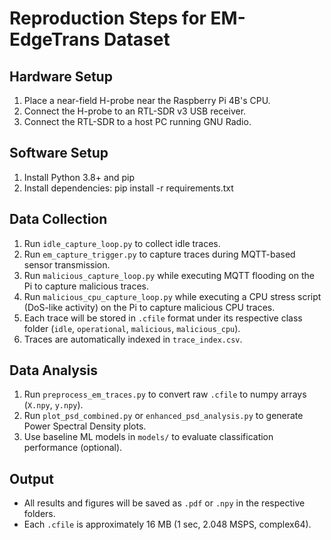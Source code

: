 # Reproduction Steps for EM-EdgeTrans Dataset

## Hardware Setup
1. Place a near-field H-probe near the Raspberry Pi 4B's CPU.
2. Connect the H-probe to an RTL-SDR v3 USB receiver.
3. Connect the RTL-SDR to a host PC running GNU Radio.

## Software Setup
1. Install Python 3.8+ and pip
2. Install dependencies:
   pip install -r requirements.txt

## Data Collection
1. Run `idle_capture_loop.py` to collect idle traces.  
2. Run `em_capture_trigger.py` to capture traces during MQTT-based sensor transmission.  
3. Run `malicious_capture_loop.py` while executing MQTT flooding on the Pi to capture malicious traces.  
4. Run `malicious_cpu_capture_loop.py` while executing a CPU stress script (DoS-like activity) on the Pi to capture malicious CPU traces.  
5. Each trace will be stored in `.cfile` format under its respective class folder (`idle`, `operational`, `malicious`, `malicious_cpu`).  
6. Traces are automatically indexed in `trace_index.csv`.
## Data Analysis
1. Run `preprocess_em_traces.py` to convert raw `.cfile` to numpy arrays (`X.npy`, `y.npy`).
2. Run `plot_psd_combined.py` or `enhanced_psd_analysis.py` to generate Power Spectral Density plots.
3. Use baseline ML models in `models/` to evaluate classification performance (optional).

## Output
- All results and figures will be saved as `.pdf` or `.npy` in the respective folders.
- Each `.cfile` is approximately 16 MB (1 sec, 2.048 MSPS, complex64).
